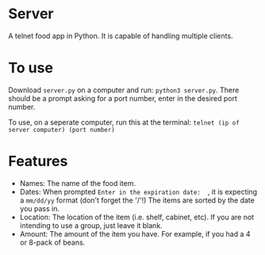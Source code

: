 # Server
A telnet food app in Python. It is capable of handling multiple clients.

# To use
Download `server.py` on a computer and run:
`python3 server.py`.
There should be a prompt asking for a port number, enter in the desired port number.

To use, on a seperate computer, run this at the terminal:
`telnet (ip of server computer) (port number)`

# Features
* Names: The name of the food item.
* Dates: When prompted `Enter in the expiration date:  `, it is expecting a `mm/dd/yy` format (don't forget the '/'!) The items are sorted by the date you pass in.
* Location: The location of the item (i.e. shelf, cabinet, etc). If you are not intending to use a group, just leave it blank.
* Amount: The amount of the item you have. For example, if you had a 4 or 8-pack of beans.